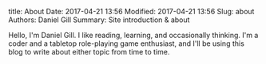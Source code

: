 title: About
Date: 2017-04-21 13:56
Modified: 2017-04-21 13:56
Slug: about
Authors: Daniel Gill
Summary: Site introduction & about

Hello, I'm Daniel Gill. I like reading, learning, and occasionally
thinking. I'm a coder and a tabletop role-playing game enthusiast, and
I'll be using this blog to write about either topic from time to time.
